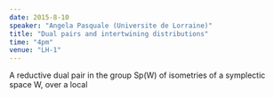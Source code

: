 ```yaml
---
date: 2015-8-10
speaker: "Angela Pasquale (Universite de Lorraine)"
title: "Dual pairs and intertwining distributions"
time: "4pm" 
venue: "LH-1"
---
```

A reductive dual pair in the group Sp(W) of isometries of a symplectic space W, over a local
